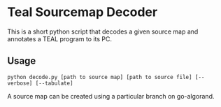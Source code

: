 # Teal Sourcemap Decoder

This is a short python script that decodes a given source map and annotates a TEAL program to its PC.

## Usage

`python decode.py [path to source map] [path to source file] [--verbose] [--tabulate]`

A source map can be created using a particular branch on go-algorand.

